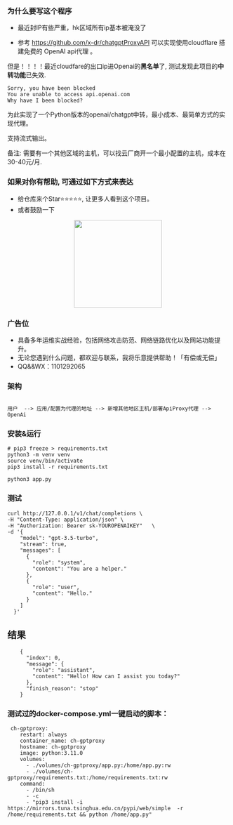 ### 为什么要写这个程序

- 最近封IP有些严重，hk区域所有ip基本被淹没了

- 参考 https://github.com/x-dr/chatgptProxyAPI 可以实现使用cloudflare 搭建免费的 OpenAI api代理 。

但是！！！！最近cloudfare的出口ip进Openai的**黑名单**了, 测试发现此项目的**中转功能**已失效.

```
Sorry, you have been blocked
You are unable to access api.openai.com
Why have I been blocked?
```

为此实现了一个Python版本的openai/chatgpt中转，最小成本、最简单方式的实现代理。

支持流式输出。

备注: 需要有一个其他区域的主机，可以找云厂商开一个最小配置的主机，成本在30-40元/月.

### 如果对你有帮助, 可通过如下方式来表达

- 给仓库来个Star⭐️⭐️⭐️⭐️⭐️, 让更多人看到这个项目。
- 或者鼓励一下

<p align="center">
  <img src="./images/zanshangma.jpg" width="200" height="200">
</p>

### 广告位

- 具备多年运维实战经验，包括网络攻击防范、网络链路优化以及网站功能提升。
- 无论您遇到什么问题，都欢迎与联系，我将乐意提供帮助！「有偿或无偿」
- QQ&&WX：1101292065


### 架构

```shell

用户  --> 应用/配置为代理的地址 --> 新增其他地区主机/部署ApiProxy代理 --> OpenAi 

```

### 安装&运行

```shell
# pip3 freeze > requirements.txt
python3 -m venv venv
source venv/bin/activate
pip3 install -r requirements.txt

python3 app.py

```

### 测试

```shell
curl http://127.0.0.1/v1/chat/completions \
-H "Content-Type: application/json" \
-H "Authorization: Bearer sk-YOUROPENAIKEY"   \
-d '{
    "model": "gpt-3.5-turbo",
    "stream": true,
    "messages": [
      {
        "role": "system",
        "content": "You are a helper."
      },
      {
        "role": "user",
        "content": "Hello."
      }
    ]
  }'
```

## 结果

```shell
    {
      "index": 0,
      "message": {
        "role": "assistant",
        "content": "Hello! How can I assist you today?"
      },
      "finish_reason": "stop"
    }
```


### 测试过的docker-compose.yml一键启动的脚本：
```
 ch-gptproxy:
    restart: always
    container_name: ch-gptproxy
    hostname: ch-gptproxy
    image: python:3.11.0
    volumes:
      - ./volumes/ch-gptproxy/app.py:/home/app.py:rw
      - ./volumes/ch-gptproxy/requirements.txt:/home/requirements.txt:rw
    command:
      - /bin/sh
      - -c
      - "pip3 install -i https://mirrors.tuna.tsinghua.edu.cn/pypi/web/simple  -r /home/requirements.txt && python /home/app.py"
```

